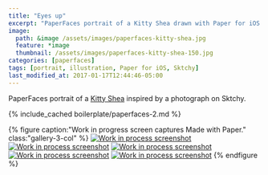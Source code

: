 ```yaml
---
title: "Eyes up"
excerpt: "PaperFaces portrait of a Kitty Shea drawn with Paper for iOS on an iPad."
image: 
  path: &image /assets/images/paperfaces-kitty-shea.jpg 
  feature: *image
  thumbnail: /assets/images/paperfaces-kitty-shea-150.jpg
categories: [paperfaces]
tags: [portrait, illustration, Paper for iOS, Sktchy]
last_modified_at: 2017-01-17T12:44:46-05:00
---
```


PaperFaces portrait of a [Kitty Shea](https://sktchy.com/IgayeD) inspired by a photograph on Sktchy.

{% include_cached boilerplate/paperfaces-2.md %}

{% figure caption:"Work in progress screen captures Made with Paper." class:"gallery-3-col" %}
[![Work in process screenshot](/assets/images/paperfaces-kitty-shea-process-1-600.jpg)](/assets/images/paperfaces-kitty-shea-process-1-lg.jpg) [![Work in process screenshot](/assets/images/paperfaces-kitty-shea-process-2-600.jpg)](/assets/images/paperfaces-kitty-shea-process-2-lg.jpg) [![Work in process screenshot](/assets/images/paperfaces-kitty-shea-process-3-600.jpg)](/assets/images/paperfaces-kitty-shea-process-3-lg.jpg) [![Work in process screenshot](/assets/images/paperfaces-kitty-shea-process-4-600.jpg)](/assets/images/paperfaces-kitty-shea-process-4-lg.jpg) [![Work in process screenshot](/assets/images/paperfaces-kitty-shea-process-5-600.jpg)](/assets/images/paperfaces-kitty-shea-process-5-lg.jpg)
{% endfigure %}
